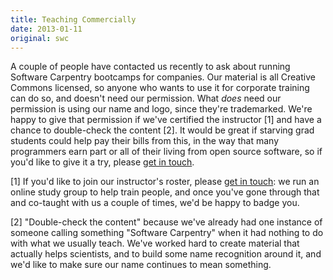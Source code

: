 ```yaml
---
title: Teaching Commercially
date: 2013-01-11
original: swc
---
```

<p>A couple of people have contacted us recently to ask about running Software Carpentry bootcamps for companies.  Our material is all Creative Commons licensed, so anyone who wants to use it for corporate training can do so, and doesn't need our permission. What <em>does</em> need our permission is using our name and logo, since they're trademarked. We're happy to give that permission if we've certified the instructor [1] and have a chance to double-check the content [2].  It would be great if starving grad students could help pay their bills from this, in the way that many programmers earn part or all of their living from open source software, so if you'd like to give it a try, please <a href="mailto:gvwilson@third-bit.com">get in touch</a>.</p>

<p>[1] If you'd like to join our instructor's roster, please <a href="mailto:gvwilson@third-bit.com">get in touch</a>: we run an online study group to help train people, and once you've gone through that and co-taught with us a couple of times, we'd be happy to badge you.</p>

<p>[2] "Double-check the content" because we've already had one instance of someone calling something "Software Carpentry" when it had nothing to do with what we usually teach.  We've worked hard to create material that actually helps scientists, and to build some name recognition around it, and we'd like to make sure our name continues to mean something.</p>
